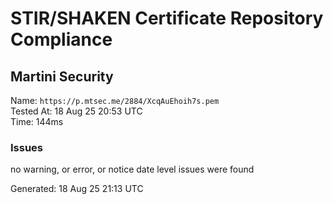 # STIR/SHAKEN Certificate Repository Compliance

## Martini Security

Name: `https://p.mtsec.me/2884/XcqAuEhoih7s.pem`\
Tested At: 18 Aug 25 20:53 UTC\
Time: 144ms

### Issues

no warning, or error, or notice date level issues were found

Generated: 18 Aug 25 21:13 UTC
